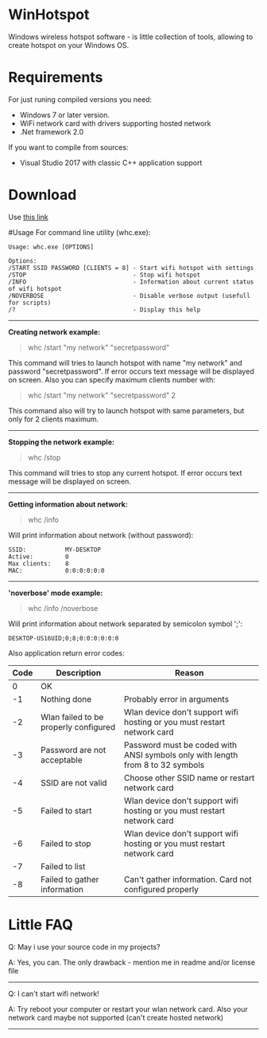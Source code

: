 # WinHotspot
Windows wireless hotspot software - is little collection of tools, allowing to create hotspot on your Windows OS.

# Requirements
For just runing compiled versions you need:
 - Windows 7 or later version.
 - WiFi network card with drivers supporting hosted network
 - .Net framework 2.0

If you want to compile from sources:

 - Visual Studio 2017 with classic C++ application support

# Download

Use [this link](https://github.com/RomankoMikhail/WinHotspot/releases)

#Usage
For command line utility (whc.exe):

    Usage: whc.exe [OPTIONS]
    
    Options:
    /START SSID PASSWORD [CLIENTS = 8] - Start wifi hotspot with settings
    /STOP                              - Stop wifi hotspot
    /INFO                              - Information about current status of wifi hotspot
    /NOVERBOSE                         - Disable verbose output (usefull for scripts)
    /?                                 - Display this help
 

----------

**Creating network example:**

> whc /start "my network" "secretpassword"

This command will tries to launch hotspot with name "my network" and password "secretpassword". If error occurs text message will be displayed on screen. Also you can specify maximum clients number with:

> whc /start "my network" "secretpassword" 2

This command also will try to launch hotspot with same parameters, but only for 2 clients maximum.

----------


**Stopping the network example:**

> whc /stop

This command will tries to stop any current hotspot. If error occurs text message will be displayed on screen. 

----------

**Getting information about network:**

> whc /info

Will print information about network (without password):

    SSID:           MY-DESKTOP
    Active:         0
    Max clients:    8
    MAC:            0:0:0:0:0:0
 
 ----------


**'noverbose' mode example:**

> whc /info /noverbose

Will print information about network separated by semicolon symbol ';':

    DESKTOP-US16UID;0;8;0:0:0:0:0:0
Also application return error codes:

|Code| Description                         | Reason |
|----|-------------------------------------|--------|
| 0  |      OK                             | 
| -1 | Nothing done                        | Probably error in arguments 
| -2 |Wlan failed to be properly configured| Wlan device don't support wifi hosting or you must restart network card
| -3 |Password are not acceptable          | Password must be coded with ANSI symbols only with length from 8 to 32 symbols
| -4 |SSID are not valid                   | Choose other SSID name or restart network card
| -5 |Failed to start                      | Wlan device don't support wifi hosting or you must restart network card
| -6 |Failed to stop                       | Wlan device don't support wifi hosting or you must restart network card
| -7 |Failed to list                       |
| -8 |Failed to gather information         | Can't gather information. Card not configured properly

# Little FAQ

Q: May i use your source code in my projects?

A: Yes, you can. The only drawback - mention me in readme and/or license file

----------
Q: I can't start wifi network!

A: Try reboot your computer or restart your wlan network card. Also your network card maybe not supported (can't create hosted network) 

----------

